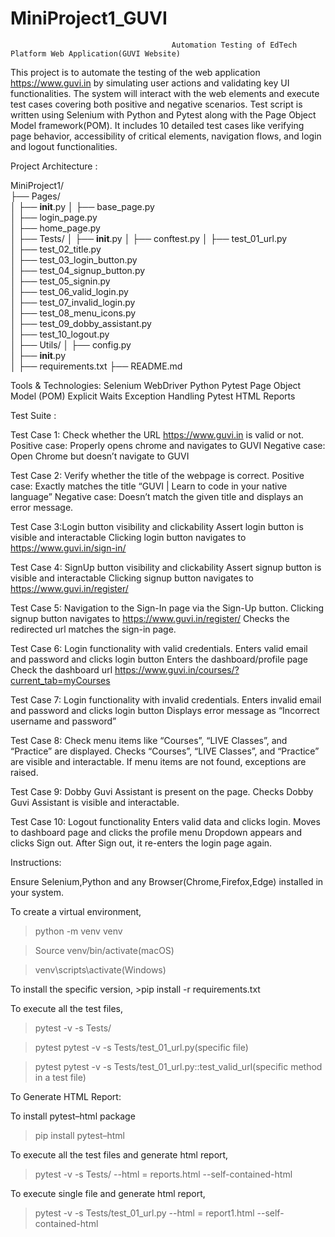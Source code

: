# MiniProject1_GUVI
                                        Automation Testing of EdTech Platform Web Application(GUVI Website)

This project is to automate the testing of the web application https://www.guvi.in by simulating user actions and validating key UI functionalities. The system will interact with the web elements and execute test cases covering both positive and negative scenarios.
Test script is written using Selenium with Python and Pytest along with the Page Object Model framework(POM). It includes 10 detailed test cases  like verifying page behavior, accessibility of critical elements, navigation flows, and login and logout functionalities.

Project Architecture :

MiniProject1/   
├── Pages/        
│   ├── __init__.py
│   ├── base_page.py  
│   ├── login_page.py       
│   ├── home_page.py       
│
├── Tests/
│   ├── __init__.py
│   ├── conftest.py
│   ├── test_01_url.py        
│   ├── test_02_title.py    
│   ├── test_03_login_button.py     
│   ├── test_04_signup_button.py     
│   ├── test_05_signin.py     
│   ├── test_06_valid_login.py     
│   ├── test_07_invalid_login.py     
│   ├── test_08_menu_icons.py     
│   ├── test_09_dobby_assistant.py     
│   ├── test_10_logout.py        
│
├── Utils/
│   ├── config.py   
│   ├── __init__.py        
│
├── requirements.txt 
├── README.md  

Tools & Technologies:
Selenium WebDriver
Python 
Pytest
Page Object Model (POM)
Explicit Waits
Exception Handling
Pytest HTML Reports

Test Suite : 

Test Case 1: Check whether the URL https://www.guvi.in is valid or not.
	Positive case: Properly opens chrome and navigates to GUVI
	Negative case: Open Chrome but doesn’t navigate to GUVI


Test Case 2: Verify whether the title of the webpage is correct.
	Positive case: Exactly matches the title “GUVI | Learn to code in your native language”
	Negative case: Doesn’t match the given title and displays an error message.

Test Case 3:Login button visibility and clickability
	Assert login button is visible and interactable
	Clicking login button navigates to https://www.guvi.in/sign-in/

Test Case 4: SignUp button visibility and clickability
	Assert signup button is visible and interactable
	Clicking signup button navigates to https://www.guvi.in/register/

Test Case 5:  Navigation to the Sign-In page via the Sign-Up button.
	Clicking signup button navigates to https://www.guvi.in/register/
	Checks the redirected url matches the sign-in page.

Test Case 6: Login functionality with valid credentials.
	Enters valid email and password and clicks login button
	Enters the dashboard/profile page
	Check the dashboard url https://www.guvi.in/courses/?current_tab=myCourses

Test Case 7: Login functionality with invalid credentials.
	Enters invalid email and password and clicks login button
	Displays error message as “Incorrect username and password”

Test Case 8: Check menu items like “Courses”, “LIVE Classes”, and “Practice” are displayed.
	Checks  “Courses”, “LIVE Classes”, and “Practice” are visible and interactable.
	If menu items are not  found, exceptions are raised.

Test Case 9: Dobby Guvi Assistant is present on the page.
	Checks  Dobby Guvi Assistant is visible and interactable.

Test Case 10: Logout functionality
	Enters valid data and clicks login.
	Moves to dashboard page and clicks the profile menu
	Dropdown appears and clicks Sign out.
	After Sign out, it re-enters the login page again.

Instructions:

Ensure Selenium,Python and any Browser(Chrome,Firefox,Edge) installed in your system. 

To create a virtual environment,
>python -m venv venv

>Source venv/bin/activate(macOS)

>venv\scripts\activate(Windows)

To install the specific version,
	>pip install -r requirements.txt

To execute all the test files,
>pytest -v -s Tests/

>pytest pytest -v -s Tests/test_01_url.py(specific file)

>pytest pytest -v -s Tests/test_01_url.py::test_valid_url(specific method in a test file)


To Generate HTML Report:

To install pytest–html package
>pip install pytest–html

To execute all the test files and generate html report,
>pytest -v -s Tests/   --html = reports.html    --self-contained-html

To execute single file and generate html report,
>pytest -v -s Tests/test_01_url.py   --html = report1.html   --self-contained-html









